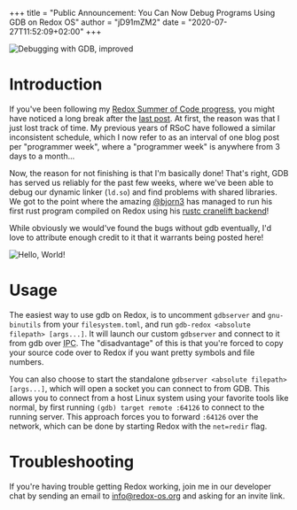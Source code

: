 +++
title = "Public Announcement: You Can Now Debug Programs Using GDB on Redox OS"
author = "jD91mZM2"
date = "2020-07-27T11:52:09+02:00"
+++

<img class="img-responsive" src="/img/screenshot/gdb-complete.png" alt="Debugging with GDB, improved" />

# Introduction

If you've been following my [Redox Summer of Code progress](/news/rsoc-gdb-0/),
you might have noticed a long break after the [last post](/news/rsoc-gdb-1/). At
first, the reason was that I just lost track of time. My previous years of RSoC
have followed a similar inconsistent schedule, which I now refer to as an
interval of one blog post per "programmer week", where a "programmer week" is
anywhere from 3 days to a month...

Now, the reason for not finishing is that I'm basically done! That's right, GDB
has served us reliably for the past few weeks, where we've been able to debug
our dynamic linker (`ld.so`) and find problems with shared libraries. We got to
the point where the amazing [@bjorn3](https://github.com/bjorn3) has managed to
run his first rust program compiled on Redox using his [rustc cranelift
backend](https://github.com/bjorn3/rustc_codegen_cranelift)!

While obviously we would've found the bugs without gdb eventually, I'd love to
attribute enough credit to it that it warrants being posted here!

<img class="img-responsive" src="/img/screenshot/rustc-cranelift.png" alt="Hello, World!" />

# Usage

The easiest way to use gdb on Redox, is to uncomment `gdbserver` and
`gnu-binutils` from your `filesystem.toml`, and run `gdb-redox <absolute
filepath> [args...]`. It will launch our custom `gdbserver` and connect to it
from gdb over <abbr title="Inter-Process Communication">IPC</abbr>. The
"disadvantage" of this is that you're forced to copy your source code over to
Redox if you want pretty symbols and file numbers.

You can also choose to start the standalone `gdbserver <absolute filepath>
[args...]`, which will open a socket you can connect to from GDB. This allows
you to connect from a host Linux system using your favorite tools like normal,
by first running `(gdb) target remote :64126` to connect to the running server.
This approach forces you to forward `:64126` over the network, which can be done
by starting Redox with the `net=redir` flag.

# Troubleshooting

If you're having trouble getting Redox working, join me in our developer chat by
sending an email to [info@redox-os.org](mailto:info@redox-os.org) and asking for
an invite link.
